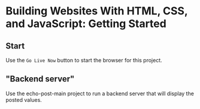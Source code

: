 # Building Websites With HTML, CSS, and JavaScript: Getting Started

## Start

Use the `Go Live Now` button to start the browser for this project.

## "Backend server"

Use the echo-post-main project to run a backend server that will display the posted values.
